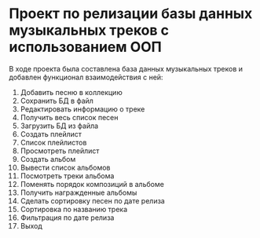 # Проект по релизации базы данных музыкальных треков с использованием ООП


В ходе проекта была составлена база данных музыкальных треков и добавлен функционал взаимодействия с ней:
 1. Добавить песню в коллекцию
 2. Сохранить БД в файл
 3. Редактировать информацию о треке 
 4. Получить весь список песен
 5. Загрузить БД из файла
 6. Создать плейлист
 7. Список плейлистов
 8. Просмотреть плейлист
 9. Создать альбом
 10. Вывести список альбомов
 11. Посмотреть треки альбома
 12. Поменять порядок композиций в альбоме
 13. Получить награжденные альбомы
 14. Сделать сортировку песен по дате релиза
 15. Сортировка по названию трека
 16. Фильтрация по дате релиза
 17. Выход

